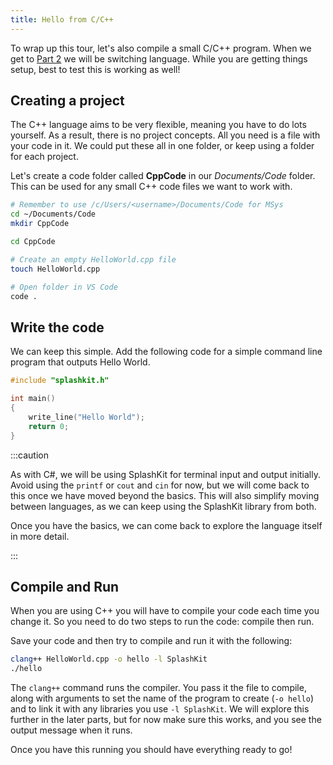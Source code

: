 ```yaml
---
title: Hello from C/C++
---
```


To wrap up this tour, let's also compile a small C/C++ program. When we get to [Part 2](/book/part-2-organised-code/00-part-2-programs-as-organised-code) we will be switching language. While you are getting things setup, best to test this is working as well!

## Creating a project

The C++ language aims to be very flexible, meaning you have to do lots yourself. As a result, there is no project concepts. All you need is a file with your code in it. We could put these all in one folder, or keep using a folder for each project.

Let's create a code folder called **CppCode** in our *Documents/Code* folder. This can be used for any small C++ code files we want to work with.

```zsh
# Remember to use /c/Users/<username>/Documents/Code for MSys
cd ~/Documents/Code
mkdir CppCode

cd CppCode

# Create an empty HelloWorld.cpp file
touch HelloWorld.cpp

# Open folder in VS Code
code .
```

## Write the code

We can keep this simple. Add the following code for a simple command line program that outputs Hello World.

```cpp
#include "splashkit.h"

int main()
{
    write_line("Hello World");
    return 0;
}
```

:::caution

As with C#, we will be using SplashKit for terminal input and output initially. Avoid using the `printf` or `cout` and `cin` for now, but we will come back to this once we have moved beyond the basics. This will also simplify moving between languages, as we can keep using the SplashKit library from both.

Once you have the basics, we can come back to explore the language itself in more detail.

:::

## Compile and Run

When you are using C++ you will have to compile your code each time you change it. So you need to do two steps to run the code: compile then run.

Save your code and then try to compile and run it with the following:

```zsh
clang++ HelloWorld.cpp -o hello -l SplashKit
./hello
```

The `clang++` command runs the compiler. You pass it the file to compile, along with arguments to set the name of the program to create (`-o hello`) and to link it with any libraries you use `-l SplashKit`. We will explore this further in the later parts, but for now make sure this works, and you see the output message when it runs.

Once you have this running you should have everything ready to go!
